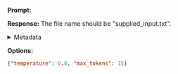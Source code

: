 **Prompt:**



**Response:**
The file name should be "supplied_input.txt".

<details><summary>Metadata</summary>

- Duration: 865 ms
- Datetime: 2023-08-25T16:42:58.847051
- Model: gpt-3.5-turbo-0613

</details>

**Options:**
```json
{"temperature": 0.0, "max_tokens": 15}
```

